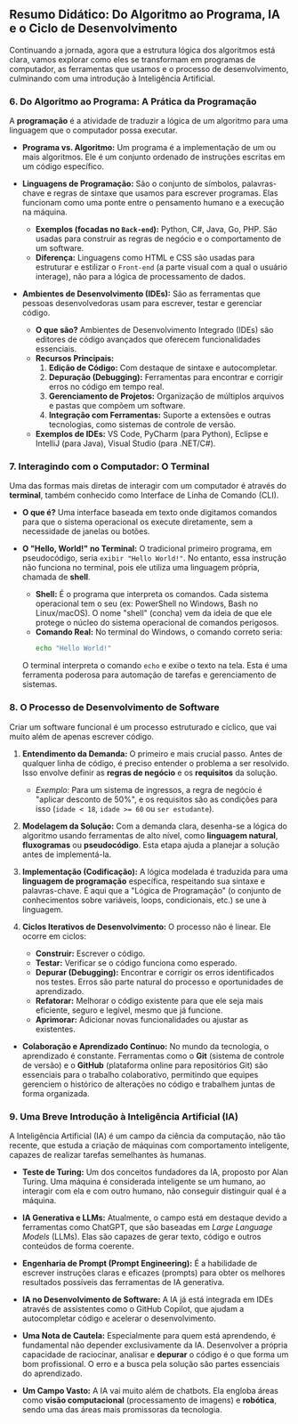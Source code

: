 ## Resumo Didático: Do Algoritmo ao Programa, IA e o Ciclo de Desenvolvimento

Continuando a jornada, agora que a estrutura lógica dos algoritmos está clara, vamos explorar como eles se transformam em programas de computador, as ferramentas que usamos e o processo de desenvolvimento, culminando com uma introdução à Inteligência Artificial.

### 6. Do Algoritmo ao Programa: A Prática da Programação

A **programação** é a atividade de traduzir a lógica de um algoritmo para uma linguagem que o computador possa executar.

-   **Programa vs. Algoritmo:** Um programa é a implementação de um ou mais algoritmos. Ele é um conjunto ordenado de instruções escritas em um código específico.

-   **Linguagens de Programação:** São o conjunto de símbolos, palavras-chave e regras de sintaxe que usamos para escrever programas. Elas funcionam como uma ponte entre o pensamento humano e a execução na máquina.
    -   **Exemplos (focadas no `Back-end`):** Python, C#, Java, Go, PHP. São usadas para construir as regras de negócio e o comportamento de um software.
    -   **Diferença:** Linguagens como HTML e CSS são usadas para estruturar e estilizar o `Front-end` (a parte visual com a qual o usuário interage), não para a lógica de processamento de dados.

-   **Ambientes de Desenvolvimento (IDEs):** São as ferramentas que pessoas desenvolvedoras usam para escrever, testar e gerenciar código.
    -   **O que são?** Ambientes de Desenvolvimento Integrado (IDEs) são editores de código avançados que oferecem funcionalidades essenciais.
    -   **Recursos Principais:**
        1.  **Edição de Código:** Com destaque de sintaxe e autocompletar.
        2.  **Depuração (Debugging):** Ferramentas para encontrar e corrigir erros no código em tempo real.
        3.  **Gerenciamento de Projetos:** Organização de múltiplos arquivos e pastas que compõem um software.
        4.  **Integração com Ferramentas:** Suporte a extensões e outras tecnologias, como sistemas de controle de versão.
    -   **Exemplos de IDEs:** VS Code, PyCharm (para Python), Eclipse e IntelliJ (para Java), Visual Studio (para .NET/C#).

### 7. Interagindo com o Computador: O Terminal

Uma das formas mais diretas de interagir com um computador é através do **terminal**, também conhecido como Interface de Linha de Comando (CLI).

-   **O que é?** Uma interface baseada em texto onde digitamos comandos para que o sistema operacional os execute diretamente, sem a necessidade de janelas ou botões.

-   **O "Hello, World!" no Terminal:**
    O tradicional primeiro programa, em pseudocódigo, seria `exibir "Hello World!"`. No entanto, essa instrução não funciona no terminal, pois ele utiliza uma linguagem própria, chamada de **shell**.
    -   **Shell:** É o programa que interpreta os comandos. Cada sistema operacional tem o seu (ex: PowerShell no Windows, Bash no Linux/macOS). O nome "shell" (concha) vem da ideia de que ele protege o núcleo do sistema operacional de comandos perigosos.
    -   **Comando Real:** No terminal do Windows, o comando correto seria:
        ```sh
        echo "Hello World!"
        ```
    O terminal interpreta o comando `echo` e exibe o texto na tela. Esta é uma ferramenta poderosa para automação de tarefas e gerenciamento de sistemas.

### 8. O Processo de Desenvolvimento de Software

Criar um software funcional é um processo estruturado e cíclico, que vai muito além de apenas escrever código.

1.  **Entendimento da Demanda:** O primeiro e mais crucial passo. Antes de qualquer linha de código, é preciso entender o problema a ser resolvido. Isso envolve definir as **regras de negócio** e os **requisitos** da solução.
    -   *Exemplo:* Para um sistema de ingressos, a regra de negócio é "aplicar desconto de 50%", e os requisitos são as condições para isso (`idade < 18`, `idade >= 60` ou `ser estudante`).

2.  **Modelagem da Solução:** Com a demanda clara, desenha-se a lógica do algoritmo usando ferramentas de alto nível, como **linguagem natural**, **fluxogramas** ou **pseudocódigo**. Esta etapa ajuda a planejar a solução antes de implementá-la.

3.  **Implementação (Codificação):** A lógica modelada é traduzida para uma **linguagem de programação** específica, respeitando sua sintaxe e palavras-chave. É aqui que a "Lógica de Programação" (o conjunto de conhecimentos sobre variáveis, loops, condicionais, etc.) se une à linguagem.

4.  **Ciclos Iterativos de Desenvolvimento:** O processo não é linear. Ele ocorre em ciclos:
    -   **Construir:** Escrever o código.
    -   **Testar:** Verificar se o código funciona como esperado.
    -   **Depurar (Debugging):** Encontrar e corrigir os erros identificados nos testes. Erros são parte natural do processo e oportunidades de aprendizado.
    -   **Refatorar:** Melhorar o código existente para que ele seja mais eficiente, seguro e legível, mesmo que já funcione.
    -   **Aprimorar:** Adicionar novas funcionalidades ou ajustar as existentes.

-   **Colaboração e Aprendizado Contínuo:** No mundo da tecnologia, o aprendizado é constante. Ferramentas como o **Git** (sistema de controle de versão) e o **GitHub** (plataforma online para repositórios Git) são essenciais para o trabalho colaborativo, permitindo que equipes gerenciem o histórico de alterações no código e trabalhem juntas de forma organizada.

### 9. Uma Breve Introdução à Inteligência Artificial (IA)

A Inteligência Artificial (IA) é um campo da ciência da computação, não tão recente, que estuda a criação de máquinas com comportamento inteligente, capazes de realizar tarefas semelhantes às humanas.

-   **Teste de Turing:** Um dos conceitos fundadores da IA, proposto por Alan Turing. Uma máquina é considerada inteligente se um humano, ao interagir com ela e com outro humano, não conseguir distinguir qual é a máquina.

-   **IA Generativa e LLMs:** Atualmente, o campo está em destaque devido a ferramentas como ChatGPT, que são baseadas em *Large Language Models* (LLMs). Elas são capazes de gerar texto, código e outros conteúdos de forma coerente.

-   **Engenharia de Prompt (Prompt Engineering):** É a habilidade de escrever instruções claras e eficazes (prompts) para obter os melhores resultados possíveis das ferramentas de IA generativa.

-   **IA no Desenvolvimento de Software:** A IA já está integrada em IDEs através de assistentes como o GitHub Copilot, que ajudam a autocompletar código e acelerar o desenvolvimento.

-   **Uma Nota de Cautela:** Especialmente para quem está aprendendo, é fundamental não depender exclusivamente da IA. Desenvolver a própria capacidade de raciocinar, analisar e **depurar** o código é o que forma um bom profissional. O erro e a busca pela solução são partes essenciais do aprendizado.

-   **Um Campo Vasto:** A IA vai muito além de chatbots. Ela engloba áreas como **visão computacional** (processamento de imagens) e **robótica**, sendo uma das áreas mais promissoras da tecnologia.